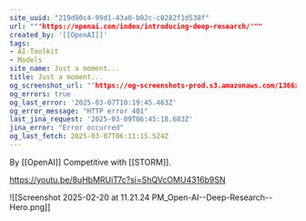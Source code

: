 ```yaml
---
site_uuid: "219d90c4-99d1-43a0-b02c-c0282f1d538f"
url: ""'https://openai.com/index/introducing-deep-research/'""
created_by: '[[OpenAI]]'
tags:
- AI-Toolkit
- Models
site_name: Just a moment...
title: Just a moment...
og_screenshot_url: ""https://og-screenshots-prod.s3.amazonaws.com/1366x768/80/false/8fec3ef3a97d447c9315b85527483dea64fc57018ac4a5491bd077f3db04d611.jpeg""
og_errors: true
og_last_error: '2025-03-07T10:19:45.463Z'
og_error_message: "HTTP error 401"
last_jina_request: '2025-03-09T06:45:18.683Z'
jina_error: "Error occurred"
og_last_fetch: 2025-03-07T06:11:15.524Z
---
```


By [[OpenAI]]
Competitive with [[STORM]]. 

https://youtu.be/8uHbMRUiT7c?si=ShQVcOMU4316b9SN

![[Screenshot 2025-02-20 at 11.21.24 PM_Open-AI--Deep-Research--Hero.png]]

